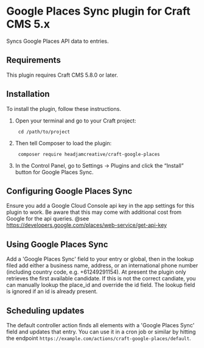 # Google Places Sync plugin for Craft CMS 5.x

Syncs Google Places API data to entries.

## Requirements

This plugin requires Craft CMS 5.8.0 or later.

## Installation

To install the plugin, follow these instructions.

1. Open your terminal and go to your Craft project:

        cd /path/to/project

2. Then tell Composer to load the plugin:

        composer require headjamcreative/craft-google-places

3. In the Control Panel, go to Settings → Plugins and click the “Install” button for Google Places Sync.

## Configuring Google Places Sync

Ensure you add a Google Cloud Console api key in the app settings for this plugin to work. Be aware that this may come with additional cost from Google for the api queries. @see <https://developers.google.com/places/web-service/get-api-key>

## Using Google Places Sync

Add a 'Google Places Sync' field to your entry or global, then in the lookup filed add either a business name, address, or an international phone number (including country code, e.g. +61249291154). At present the plugin only retrieves the first available candidate. If this is not the correct candiate, you can manually lookup the place_id and override the id field. The lookup field is ignored if an id is already present.

## Scheduling updates

The default controller action finds all elements with a 'Google Places Sync' field and updates that entry. You can use it in a cron job or similar by hitting the endpoint `https://example.com/actions/craft-google-places/default`.
